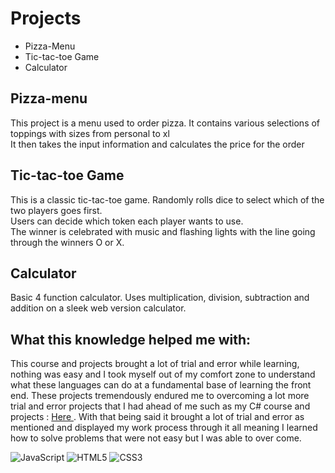 <h1>Projects</h1>
<ul>
<li>Pizza-Menu</li>
<li>Tic-tac-toe Game</li>
<li>Calculator</li>
</ul>

<h2>Pizza-menu</h2>

<p>This project is a menu used to order pizza. It contains various selections of toppings with sizes from personal to xl <br>
It then takes the input information and calculates the price for the order</p>

<h2>Tic-tac-toe Game</h2>

<p>This is a classic tic-tac-toe game. Randomly rolls dice to select which of the two players goes first.<br>
 Users can decide which token each player wants to use. <br>
 The winner is celebrated with music and flashing lights with the line going through the winners O or X.</p>

 <h2>Calculator</h2>
 <p>Basic 4 function calculator. Uses multiplication, division, subtraction and addition on a sleek web version calculator.</p>
 
<h2> What this knowledge helped me with: </h2>

This course and projects brought a lot of trial and error while learning, nothing was easy and I took myself out of my comfort zone to understand what these languages can do at a fundamental base of learning the front end. These projects tremendously endured me to overcoming a lot more trial and error projects that I had ahead of me such as my C# course and projects : <a href= "https://github.com/psalazar5/The-Tech-Academy-Basic-C-Sharp-Projects" > Here </a>. With that being said it brought a lot of trial and error as mentioned and displayed my work process through it all meaning I learned how to solve problems that were not easy but I was able to over come.


![JavaScript](https://img.shields.io/badge/javascript-%23323330.svg?style=for-the-badge&logo=javascript&logoColor=%23F7DF1E)
![HTML5](https://img.shields.io/badge/html5-%23E34F26.svg?style=for-the-badge&logo=html5&logoColor=white)
![CSS3](https://img.shields.io/badge/css3-%231572B6.svg?style=for-the-badge&logo=css3&logoColor=white)
